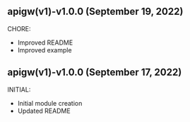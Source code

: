 ## apigw(v1)-v1.0.0 (September 19, 2022)

CHORE:

  * Improved README
  * Improved example


## apigw(v1)-v1.0.0 (September 17, 2022)

INITIAL:

  * Initial module creation
  * Updated README

